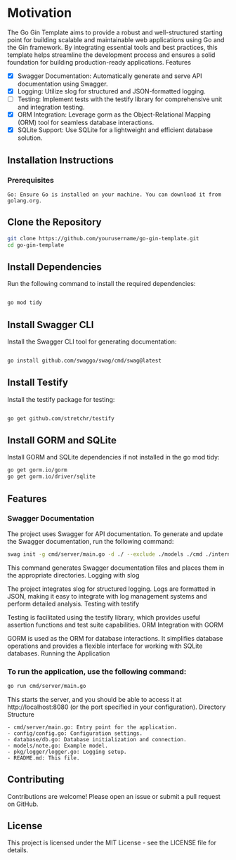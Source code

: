 # Motivation

The Go Gin Template aims to provide a robust and well-structured starting point for building scalable and maintainable web applications using Go and the Gin framework. By integrating essential tools and best practices, this template helps streamline the development process and ensures a solid foundation for building production-ready applications.
Features

- [x] Swagger Documentation: Automatically generate and serve API documentation using Swagger.
- [x] Logging: Utilize slog for structured and JSON-formatted logging.
- [ ] Testing: Implement tests with the testify library for comprehensive unit and integration testing.
- [x] ORM Integration: Leverage gorm as the Object-Relational Mapping (ORM) tool for seamless database interactions.
- [x] SQLite Support: Use SQLite for a lightweight and efficient database solution.

## Installation Instructions
### Prerequisites

    Go: Ensure Go is installed on your machine. You can download it from golang.org.

## Clone the Repository
```bash
git clone https://github.com/yourusername/go-gin-template.git
cd go-gin-template
```

## Install Dependencies

Run the following command to install the required dependencies:

```bash

go mod tidy
```

## Install Swagger CLI

Install the Swagger CLI tool for generating documentation:

```bash

go install github.com/swaggo/swag/cmd/swag@latest
```

## Install Testify

Install the testify package for testing:

```bash

go get github.com/stretchr/testify
```

## Install GORM and SQLite

Install GORM and SQLite dependencies if not installed in the go mod tidy:

```bash
go get gorm.io/gorm
go get gorm.io/driver/sqlite
```

## Features
### Swagger Documentation

The project uses Swagger for API documentation. To generate and update the Swagger documentation, run the following command:

```bash
swag init -g cmd/server/main.go -d ./ --exclude ./models ./cmd ./internals ./config ./database ./routes ./pkg
```

This command generates Swagger documentation files and places them in the appropriate directories.
Logging with slog

The project integrates slog for structured logging. Logs are formatted in JSON, making it easy to integrate with log management systems and perform detailed analysis.
Testing with testify

Testing is facilitated using the testify library, which provides useful assertion functions and test suite capabilities.
ORM Integration with GORM

GORM is used as the ORM for database interactions. It simplifies database operations and provides a flexible interface for working with SQLite databases.
Running the Application

### To run the application, use the following command:

```bash
go run cmd/server/main.go
```

This starts the server, and you should be able to access it at http://localhost:8080 (or the port specified in your configuration).
Directory Structure

    - cmd/server/main.go: Entry point for the application.
    - config/config.go: Configuration settings.
    - database/db.go: Database initialization and connection.
    - models/note.go: Example model.
    - pkg/logger/logger.go: Logging setup.
    - README.md: This file.

## Contributing
Contributions are welcome! Please open an issue or submit a pull request on GitHub.

## License
This project is licensed under the MIT License - see the LICENSE file for details.
